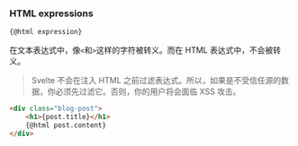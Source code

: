 ### HTML expressions

```html
{@html expression}
```

在文本表达式中，像`<`和`>`这样的字符被转义。而在 HTML 表达式中，不会被转义。

> Svelte 不会在注入 HTML 之前过滤表达式。所以，如果是不受信任源的数据，你必须先过滤它。否则，你的用户将会面临 XSS 攻击。

```html
<div class="blog-post">
	<h1>{post.title}</h1>
	{@html post.content}
</div>
```

